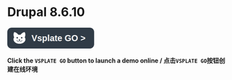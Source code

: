 # Drupal 8.6.10

<a href="https://www.vsplate.com/?docker-compose=https://github.com/vsplate/dcenvs/drupal/8.6.10"><img alt="VSPLATE GO" src="https://raw.githubusercontent.com/vsplate/images/master/vsgo_btn.png" width="200px"></a>

**Click the `VSPLATE GO` button to launch a demo online / 点击`VSPLATE GO`按钮创建在线环境**